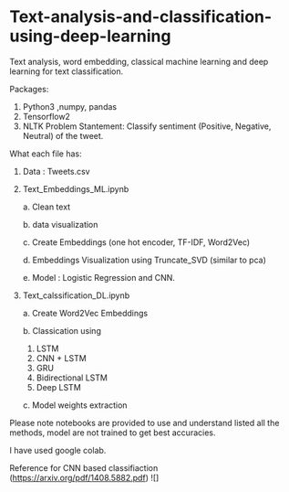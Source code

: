 # Text-analysis-and-classification-using-deep-learning
Text analysis, word embedding, classical machine learning and deep learning for text classification. 

Packages:
1. Python3 ,numpy, pandas 
2. Tensorflow2 
3. NLTK 
Problem Stantement:
Classify sentiment (Positive, Negative, Neutral) of the tweet.

What each file has:
1. Data : Tweets.csv
2. Text_Embeddings_ML.ipynb

   a. Clean text
   
   b. data visualization
   
   c. Create Embeddings (one hot encoder, TF-IDF, Word2Vec)
   
   d. Embeddings Visualization using Truncate_SVD (similar to pca)
   
   e. Model : Logistic Regression and CNN.
   
3. Text_calssification_DL.ipynb
   
   a. Create Word2Vec Embeddings
   
   b. Classication using 
      1. LSTM
      2. CNN + LSTM
      3. GRU
      4. Bidirectional LSTM
      5. Deep LSTM
   
   c. Model weights extraction
   
Please note notebooks are provided to use and understand listed all the methods, model are not trained to get best accuracies.

I have used google colab.

Reference for CNN based classifiaction (https://arxiv.org/pdf/1408.5882.pdf)
![]


